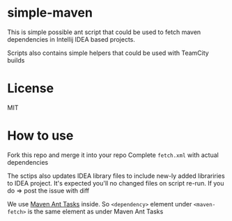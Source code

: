 simple-maven
============

This is simple possible ant script that could be used to fetch 
maven dependencies in Intellij IDEA based projects.

Scripts also contains simple helpers that could be used with TeamCity builds

License
=======
MIT


How to use
==========
Fork this repo and merge it into your repo
Complete ```fetch.xml``` with actual dependencies

The sctips also updates IDEA library files to include new-ly added librariries to IDEA project.
It's expected you'll no changed files on script re-run. If you do => post the issue with diff 

We use  [Maven Ant Tasks](http://maven.apache.org/ant-tasks/examples/dependencies.html)
inside. So `<dependency>` element under `<maven-fetch>` is the same
element as under Maven Ant Tasks